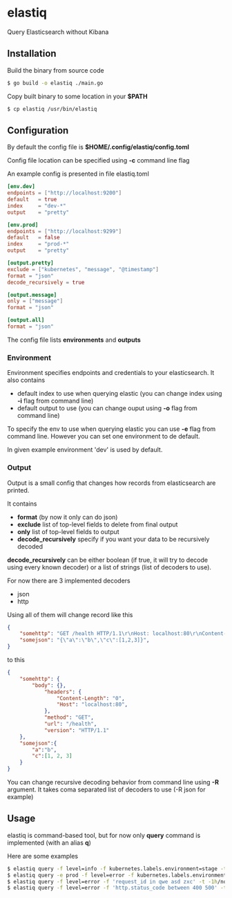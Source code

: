 # elastiq
Query Elasticsearch without Kibana

## Installation

Build the binary from source code
```bash
$ go build -o elastiq ./main.go
```

Copy built binary to some location in your **\$PATH**

```bash
$ cp elastiq /usr/bin/elastiq
```

## Configuration

By default the config file is **\$HOME/.config/elastiq/config.toml**

Config file location can be specified using **-c** command line flag

An example config is presented in file elastiq.toml

```toml
[env.dev]
endpoints = ["http://localhost:9200"]
default   = true
index     = "dev-*"
output    = "pretty"

[env.prod]
endpoints = ["http://localhost:9299"]
default   = false
index     = "prod-*"
output    = "pretty"

[output.pretty]
exclude = ["kubernetes", "message", "@timestamp"]
format = "json"
decode_recursively = true

[output.message]
only = ["message"]
format = "json"

[output.all]
format = "json"
```

The config file lists **environments** and **outputs**

### Environment

Environment specifies endpoints and credentials to your elasticsearch.
It also contains
- default index to use when querying elastic (you can change index using **-i** flag from command line)
- default output to use (you can change ouput using **-o** flag from command line)

To specify the env to use when querying elastic you can use **-e** flag from command line.
However you can set one environment to de default.

In given example environment 'dev' is used by default.

### Output

Output is a small config that changes how records from elasticsearch are printed.

It contains
- **format** (by now it only can do json)
- **exclude** list of top-level fields to delete from final output
- **only** list of top-level fields to output
- **decode_recursively** specify if you want your data to be recursively decoded

**decode_recursively** can be either boolean (if true, it will try to decode using every known decoder)
or a list of strings (list of decoders to use).

For now there are 3 implemented decoders
- json
- http

Using all of them will change record like this
```json
{
	"somehttp": "GET /health HTTP/1.1\r\nHost: localhost:80\r\nContent-Length: 0\r\n\r\n",
	"somejson": "{\"a\":\"b\",\"c\":[1,2,3]}",
}
```

to this
```json
{
	"somehttp": {
		"body": {},
			"headers": {
				"Content-Length": "0",
				"Host": "localhost:80",
			},
			"method": "GET",
			"url": "/health",
			"version": "HTTP/1.1"
	},
	"somejson":{
		"a":"b",
		"c":[1, 2, 3]
	}
}
```

You can change recursive decoding behavior from command line using **-R** argument.
It takes coma separated list of decoders to use (-R json for example)

## Usage

elastiq is command-based tool, but for now only **query** command is implemented (with an alias **q**)

Here are some examples
```bash
$ elastiq query -f level=info -f kubernetes.labels.environment=stage -t -1h/now --limit 1
$ elastiq query -e prod -f level=error -f kubernetes.labels.environment=stage -t -1h/now --limit 1
$ elastiq query -f level=error -f 'request_id in qwe asd zxc' -t -1h/now --limit 100
$ elastiq query -f level=error -f 'http.status_code between 400 500' -t -1h/now --limit 100
```
